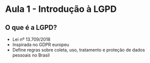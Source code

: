 # Aula 1 - Introdução à LGPD

## O que é a LGPD?

- Lei nº 13.709/2018
- Inspirada no GDPR europeu
- Define regras sobre coleta, uso, tratamento e proteção de dados pessoais no Brasil
